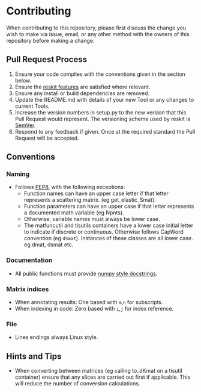 # Contributing

When contributing to this repository, please first discuss the change you wish to make via issue,
email, or any other method with the owners of this repository before making a change.

## Pull Request Process

1. Ensure your code complies with the conventions given in the section below.
2. Ensure the [reskit features](https://github.com/petersbingham/reskit) are satisfied where relevant. 
3. Ensure any install or build dependencies are removed.
4. Update the README.md with details of your new Tool or any changes to current Tools.
5. Increase the version numbers in setup.py to the new version that this Pull Request would represent. The versioning scheme used by reskit is [SemVer](http://semver.org/).
6. Respond to any feedback if given. Once at the required standard the Pull Request will be accepted.

## Conventions

### Naming
 - Follows [PEP8](https://www.python.org/dev/peps/pep-0008/), with the following exceptions:
   - Function names can have an upper case letter if that letter represents a scattering matrix. (eg get_elastic_Smat).
   - Function parameters can have an upper case if that letter represents a documented math variable (eg Npnts).
   - Otherwise, variable names must always be lower case.
   - The matfuncutil and tisutils containers have a lower case initial letter to indicate if discrete or continuous. Otherwise follows CapWord convention (eg `dSmat`). Instances of these classes are all lower case. eg dmat, dsmat etc.

### Documentation
 - All public functions must provide [numpy style docstrings](http://www.numpy.org/devdocs/docs/howto_document.html).

### Matrix indices
 - When annotating results: One based with `m`,`n` for subscripts.
 - When indexing in code: Zero based with `i`,`j` for index reference.
 
### File
 - Lines endings always Linux style.

## Hints and Tips
 - When converting between matrices (eg calling to_dKmat on a tisutil container) ensure that any slices are carried out first if applicable. This will reduce the number of conversion calculations.
